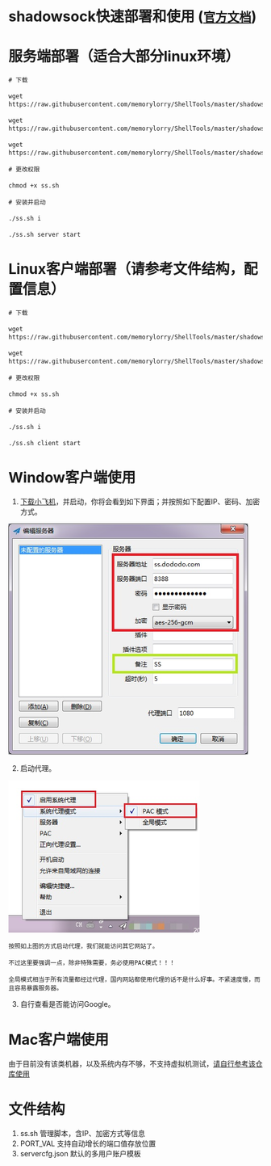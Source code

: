 # shadowsock快速部署和使用 ([`官方文档`](https://shadowsocks.org/en/download/clients.html))

# 服务端部署（适合大部分linux环境）

```
# 下载

wget https://raw.githubusercontent.com/memorylorry/ShellTools/master/shadowsock/PORT_VAL

wget https://raw.githubusercontent.com/memorylorry/ShellTools/master/shadowsock/ss.sh

wget https://raw.githubusercontent.com/memorylorry/ShellTools/master/shadowsock/servercfg.json

# 更改权限

chmod +x ss.sh

# 安装并启动

./ss.sh i

./ss.sh server start

```

# Linux客户端部署（请参考文件结构，配置信息）
```
# 下载

wget https://raw.githubusercontent.com/memorylorry/ShellTools/master/shadowsock/PORT_VAL

wget https://raw.githubusercontent.com/memorylorry/ShellTools/master/shadowsock/ss.sh

# 更改权限

chmod +x ss.sh

# 安装并启动

./ss.sh i

./ss.sh client start
```

# Window客户端使用
1. [下载小飞机]('https://github.com/shadowsocks/shadowsocks-windows/releases/download/4.1.10.0/Shadowsocks-4.1.10.0.zip')，并启动，你将会看到如下界面；并按照如下配置IP、密码、加密方式。

![avatar](./assets/ss_win_guide_01.jpg)

2. 启动代理。

![avatar](./assets/ss_win_guide_02.jpg)

    按照如上图的方式启动代理，我们就能访问其它网站了。

    不过这里要强调一点，除非特殊需要，务必使用PAC模式！！！

    全局模式相当于所有流量都经过代理，国内网站都使用代理的话不是什么好事。不紧速度慢，而且容易暴露服务器。


3. 自行查看是否能访问Google。

# Mac客户端使用
由于目前没有该类机器，以及系统内存不够，不支持虚拟机测试，[请自行参考该仓库使用](https://github.com/shadowsocks/ShadowsocksX-NG)

# 文件结构
1. ss.sh  管理脚本，含IP、加密方式等信息
2. PORT_VAL 支持自动增长的端口值存放位置
3. servercfg.json 默认的多用户账户模板